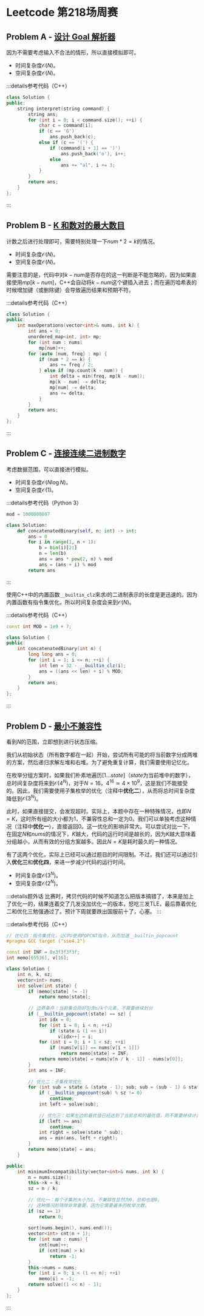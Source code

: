 # Leetcode 第218场周赛

## Problem A - [设计 Goal 解析器](https://leetcode.cn/problems/goal-parser-interpretation/)

因为不需要考虑输入不合法的情形，所以直接模拟即可。

- 时间复杂度$\mathcal{O}(N)$。
- 空间复杂度$\mathcal{O}(N)$。

:::details参考代码（C++）

```cpp
class Solution {
public:
    string interpret(string command) {
        string ans;
        for (int i = 0; i < command.size(); ++i) {
            char c = command[i];
            if (c == 'G')
                ans.push_back(c);
            else if (c == '(') {
                if (command[i + 1] == ')')
                    ans.push_back('o'), i++;
                else
                    ans += "al", i += 3;
            }
        }
        return ans;
    }
};
```

:::

## Problem B - [K 和数对的最大数目](https://leetcode.cn/problems/max-number-of-k-sum-pairs/)

计数之后进行处理即可，需要特别处理一下$num*2=k$的情况。

- 时间复杂度$\mathcal{O}(N)$。
- 空间复杂度$\mathcal{O}(N)$。

需要注意的是，代码中对$k-num$是否存在的这一判断是不能忽略的，因为如果直接使用$mp[k-num]$，C++会自动将$k-num$这个键插入进去；而在遍历哈希表的时候增加键（或删除键）会导致遍历结果和预期不符。

:::details参考代码（C++）
```cpp
class Solution {
public:
    int maxOperations(vector<int>& nums, int k) {
        int ans = 0;
        unordered_map<int, int> mp;
        for (int num : nums)
            mp[num]++;
        for (auto [num, freq] : mp) {
            if (num * 2 == k) {
                ans += freq / 2;
            } else if (mp.count(k - num)) {
                int delta = min(freq, mp[k - num]);
                mp[k - num] -= delta;
                mp[num] -= delta;
                ans += delta;
            }
        }
        return ans;
    }
};
```
:::

## Problem C - [连接连续二进制数字](https://leetcode.cn/problems/concatenation-of-consecutive-binary-numbers/)

考虑数据范围，可以直接进行模拟。

- 时间复杂度$\mathcal{O}(N\log N)$。
- 空间复杂度$\mathcal{O}(1)$。

:::details参考代码（Python 3）

```python
mod = 1000000007

class Solution:
    def concatenatedBinary(self, n: int) -> int:
        ans = 0
        for i in range(1, n + 1):
            b = bin(i)[2:]
            n = len(b)
            ans = ans * pow(2, n) % mod
            ans = (ans + i) % mod
        return ans
```

:::

使用C++中的内置函数`__builtin_clz`来求$i$的二进制表示的长度是更迅速的。因为内置函数有指令集优化，所以时间复杂度会来到$\mathcal{O}(N)$。

:::details参考代码（C++）
```cpp
const int MOD = 1e9 + 7;

class Solution {
public:
    int concatenatedBinary(int n) {
        long long ans = 0;
        for (int i = 1; i <= n; ++i) {
            int len = 32 - __builtin_clz(i);
            ans = ((ans << len) + i) % MOD;
        }
        return ans;
    }
};
```
:::

## Problem D - [最小不兼容性](https://leetcode.cn/problems/minimum-incompatibility/)

看到$N$的范围，立即想到进行状态压缩。

我们从初始状态（所有数字都在一起）开始，尝试所有可能的将当前数字分成两堆的方案，然后递归求解左堆和右堆。为了避免重复计算，我们需要使用记忆化。

在枚举分组方案时，如果我们朴素地遍历$[1\dots state]$（$state$为当前堆中的数字），总时间复杂度将来到$\mathcal{O}(4^N)$，对于$N=16$，$4^{16}\simeq4\times10^9$，这是我们不能接受的。因此，我们需要使用子集枚举的优化（注释中**优化二**），从而将总时间复杂度降低到$\mathcal{O}(3^N)$。

此时，如果直接提交，会发现超时。实际上，本题中存在一种特殊情况，也即$N=K$，这时所有组的大小都为$1$，不兼容性总和一定为$0$。我们可以单独考虑这种情况（注释中**优化一**），直接返回$0$。这一优化的影响非常大。可以尝试对比一下，在固定$N$和$nums$的情况下，$K$越大，代码的运行时间是越长的，因为$K$越大意味着分组越小，从而有效的分组方案越多。因此$N=K$是耗时最久的一种情况。

有了这两个优化，实际上已经可以通过题目的时间限制。不过，我们还可以通过引入**优化三**和**优化四**，来进一步减少代码的运行时间。

- 时间复杂度$\mathcal{O}(3^N)$。
- 空间复杂度$\mathcal{O}(2^N)$。

:::details题外话
比赛时，拷贝代码的时候不知道怎么把版本搞错了，本来是加上了优化一的，结果连着交了几发没加优化一的版本，怒吃三发TLE，最后靠着优化二和优化三勉强通过了。预计下周就要跌出国服前十了，心塞。
:::

:::details参考代码（C++）

```cpp
// 优化四：指令集优化，让CPU使用POPCNT指令，从而加速__builtin_popcount
#pragma GCC target ("sse4.2")

const int INF = 0x3f3f3f3f;
int memo[65536], v[16];

class Solution {
    int n, k, sz;
    vector<int> nums;
    int solve(int state) {
        if (memo[state] != -1)
            return memo[state];
        
        // 边界条件：当前集合刚好包含n/k个元素，不需要继续划分
        if (__builtin_popcount(state) == sz) {
            int idx = 0;
            for (int i = 0; i < n; ++i)
                if (state & (1 << i))
                   v[idx++] = i;
            for (int i = 0; i + 1 < sz; ++i)
                if (nums[v[i]] == nums[v[i + 1]])
                    return memo[state] = INF;
            return memo[state] = nums[v[n / k - 1]] - nums[v[0]];
        }
        int ans = INF;
        
        // 优化二：子集枚举优化
        for (int sub = state & (state - 1); sub; sub = (sub - 1) & state) {
            if (__builtin_popcount(sub) % sz != 0)
                continue;
            int left = solve(sub);
            
            // 优化三：如果左边的最优值已经达到了当前总和的最优值，则不需要继续计算右边。
            if (left >= ans)
                continue;
            int right = solve(state ^ sub);
            ans = min(ans, left + right);
        }
        return memo[state] = ans;
    }

public:
    int minimumIncompatibility(vector<int>& nums, int k) {
        n = nums.size();
        this->k = k;
        sz = n / k;
        
        // 优化一：每个子集的大小为1，不兼容性显然为0，总和也是0。
        // 这种情况的筛除非常重要，因为它需要最多的枚举次数。
        if (sz == 1)
            return 0;
        
        sort(nums.begin(), nums.end());
        vector<int> cnt(n + 1);
        for (int num : nums) {
            cnt[num]++;
            if (cnt[num] > k)
                return -1;
        }
        this->nums = nums;
        for (int i = 0; i < (1 << n); ++i)
            memo[i] = -1;
        return solve((1 << n) - 1);
    }
};
```

:::
